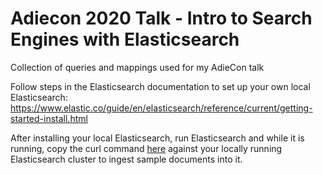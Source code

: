 # Adiecon 2020 Talk - Intro to Search Engines with Elasticsearch


Collection of queries and mappings used for my AdieCon talk

Follow steps in the Elasticsearch documentation to set up your own local Elasticsearch:
https://www.elastic.co/guide/en/elasticsearch/reference/current/getting-started-install.html

After installing your local Elasticsearch, run Elasticsearch and while it is running, copy the curl command [here](https://github.com/hisaacdelr/AdieconTalk01312020/blob/master/documents/curl_post_docs.txt) against your locally running Elasticsearch cluster to ingest sample documents into it.
